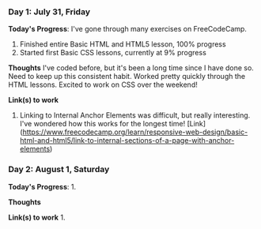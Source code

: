 ### Day 1: July 31, Friday

**Today's Progress**: I've gone through many exercises on FreeCodeCamp.
1. Finished entire Basic HTML and HTML5 lesson, 100% progress 
2. Started first Basic CSS lessons, currently at 9% progress

**Thoughts** I've coded before, but it's been a long time since I have done so. Need to keep up this consistent habit. Worked pretty quickly through the HTML lessons. Excited to work on CSS over the weekend! 

**Link(s) to work**
1. Linking to Internal Anchor Elements was difficult, but really interesting. I've wondered how this works for the longest time! [Link] (https://www.freecodecamp.org/learn/responsive-web-design/basic-html-and-html5/link-to-internal-sections-of-a-page-with-anchor-elements)


### Day 2: August 1, Saturday

**Today's Progress**: 
1. 

**Thoughts** 


**Link(s) to work**
1. 
